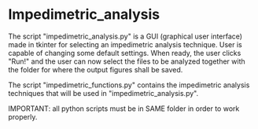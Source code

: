 # Impedimetric_analysis
The script "impedimetric_analysis.py" is a GUI (graphical user interface) made in tkinter for selecting an impedimetric analysis technique. User is capable of changing some default settings. When ready, the user clicks "Run!" and the user can now select the files to be analyzed together with the folder for where the output figures shall be saved.<br>

The script "impedimetric_functions.py" contains the impedimetric analysis techniques that will be used in "impedimetric_analysis.py".

IMPORTANT: all python scripts must be in SAME folder in order to work properly.
